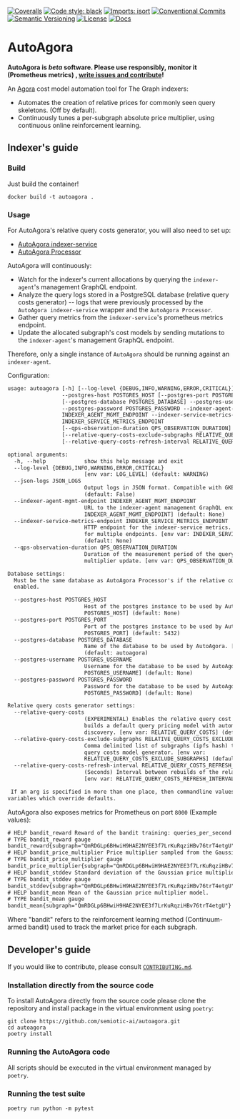 [![Coveralls](https://img.shields.io/coveralls/github/semiotic-ai/autoagora)](https://coveralls.io/github/semiotic-ai/autoagora)
[![Code style: black](https://img.shields.io/badge/code%20style-black-000000.svg)](https://github.com/psf/black)
[![Imports: isort](https://img.shields.io/badge/%20imports-isort-%231674b1?style=flat&labelColor=ef8336)](https://pycqa.github.io/isort/)
[![Conventional Commits](https://img.shields.io/badge/Conventional%20Commits-1.0.0-%23FE5196?logo=conventionalcommits&logoColor=white)](https://conventionalcommits.org)
[![Semantic Versioning](https://img.shields.io/badge/semver-2.0.0-green)](https://semver.org/spec/v2.0.0.html)
[![License](https://img.shields.io/badge/License-Apache%202.0-blue.svg)](https://opensource.org/licenses/Apache-2.0)
[![Docs](https://img.shields.io/github/actions/workflow/status/semiotic-ai/autoagora/semver.yml?label=docs)](https://semoitic-ai.github.io/autoagora/)

# AutoAgora

**AutoAgora is *beta* software. Please use responsibly, monitor it (Prometheus metrics)
, [write issues and contribute](CONTRIBUTING.md)!**

An [Agora](https://github.com/graphprotocol/agora) cost model automation tool for The Graph indexers:

- Automates the creation of relative prices for commonly seen query skeletons. (Off by default).
- Continuously tunes a per-subgraph absolute price multiplier, using continuous online reinforcement learning.

## Indexer's guide

### Build

Just build the container!

```console
docker build -t autoagora .
```

### Usage

For AutoAgora's relative query costs generator, you will also need to set up:

- [AutoAgora indexer-service](https://github.com/semiotic-ai/autoagora-indexer-service)
- [AutoAgora Processor](https://github.com/semiotic-ai/autoagora-processor)

AutoAgora will continuously:

- Watch for the indexer's current allocations by querying the `indexer-agent`'s management GraphQL endpoint.
- Analyze the query logs stored in a PostgreSQL database (relative query costs generator) -- logs that were previously
  processed by the `AutoAgora indexer-service` wrapper and the `AutoAgora Processor`.
- Gather query metrics from the `indexer-service`'s prometheus metrics endpoint.
- Update the allocated subgraph's cost models by sending mutations to the `indexer-agent`'s management GraphQL endpoint.

Therefore, only a single instance of `AutoAgora` should be running against an `indexer-agent`.

Configuration:

```txt
usage: autoagora [-h] [--log-level {DEBUG,INFO,WARNING,ERROR,CRITICAL}] [--json-logs JSON_LOGS]
                 --postgres-host POSTGRES_HOST [--postgres-port POSTGRES_PORT]
                 [--postgres-database POSTGRES_DATABASE] --postgres-username POSTGRES_USERNAME
                 --postgres-password POSTGRES_PASSWORD --indexer-agent-mgmt-endpoint
                 INDEXER_AGENT_MGMT_ENDPOINT --indexer-service-metrics-endpoint
                 INDEXER_SERVICE_METRICS_ENDPOINT
                 [--qps-observation-duration QPS_OBSERVATION_DURATION] [--relative-query-costs]
                 [--relative-query-costs-exclude-subgraphs RELATIVE_QUERY_COSTS_EXCLUDE_SUBGRAPHS]
                 [--relative-query-costs-refresh-interval RELATIVE_QUERY_COSTS_REFRESH_INTERVAL]

optional arguments:
  -h, --help            show this help message and exit
  --log-level {DEBUG,INFO,WARNING,ERROR,CRITICAL}
                        [env var: LOG_LEVEL] (default: WARNING)
  --json-logs JSON_LOGS
                        Output logs in JSON format. Compatible with GKE. [env var: JSON_LOGS]
                        (default: False)
  --indexer-agent-mgmt-endpoint INDEXER_AGENT_MGMT_ENDPOINT
                        URL to the indexer-agent management GraphQL endpoint. [env var:
                        INDEXER_AGENT_MGMT_ENDPOINT] (default: None)
  --indexer-service-metrics-endpoint INDEXER_SERVICE_METRICS_ENDPOINT
                        HTTP endpoint for the indexer-service metrics. Can be a comma-separated 
                        for multiple endpoints. [env var: INDEXER_SERVICE_METRICS_ENDPOINT]
                        (default: None)
  --qps-observation-duration QPS_OBSERVATION_DURATION
                        Duration of the measurement period of the query-per-second after a price
                        multiplier update. [env var: QPS_OBSERVATION_DURATION] (default: 60)

Database settings:
  Must be the same database as AutoAgora Processor's if the relative costs models generator is
  enabled.

  --postgres-host POSTGRES_HOST
                        Host of the postgres instance to be used by AutoAgora. [env var:
                        POSTGRES_HOST] (default: None)
  --postgres-port POSTGRES_PORT
                        Port of the postgres instance to be used by AutoAgora. [env var:
                        POSTGRES_PORT] (default: 5432)
  --postgres-database POSTGRES_DATABASE
                        Name of the database to be used by AutoAgora. [env var: POSTGRES_DATABASE]
                        (default: autoagora)
  --postgres-username POSTGRES_USERNAME
                        Username for the database to be used by AutoAgora. [env var:
                        POSTGRES_USERNAME] (default: None)
  --postgres-password POSTGRES_PASSWORD
                        Password for the database to be used by AutoAgora. [env var:
                        POSTGRES_PASSWORD] (default: None)

Relative query costs generator settings:
  --relative-query-costs
                        (EXPERIMENTAL) Enables the relative query cost generator. Otherwise only
                        builds a default query pricing model with automated market price
                        discovery. [env var: RELATIVE_QUERY_COSTS] (default: False)
  --relative-query-costs-exclude-subgraphs RELATIVE_QUERY_COSTS_EXCLUDE_SUBGRAPHS
                        Comma delimited list of subgraphs (ipfs hash) to exclude from the relative
                        query costs model generator. [env var:
                        RELATIVE_QUERY_COSTS_EXCLUDE_SUBGRAPHS] (default: None)
  --relative-query-costs-refresh-interval RELATIVE_QUERY_COSTS_REFRESH_INTERVAL
                        (Seconds) Interval between rebuilds of the relative query costs models.
                        [env var: RELATIVE_QUERY_COSTS_REFRESH_INTERVAL] (default: 3600)

 If an arg is specified in more than one place, then commandline values override environment
variables which override defaults.
```

AutoAgora also exposes metrics for Prometheus on port `8000` (Example values):

```txt
# HELP bandit_reward Reward of the bandit training: queries_per_second * price_multiplier.
# TYPE bandit_reward gauge
bandit_reward{subgraph="QmRDGLp6BHwiH9HAE2NYEE3f7LrKuRqziHBv76trT4etgU"} 1.577651313168855e-07
# HELP bandit_price_multiplier Price multiplier sampled from the Gaussian model.
# TYPE bandit_price_multiplier gauge
bandit_price_multiplier{subgraph="QmRDGLp6BHwiH9HAE2NYEE3f7LrKuRqziHBv76trT4etgU"} 2.60150080442184e-07
# HELP bandit_stddev Standard deviation of the Gaussian price multiplier model.
# TYPE bandit_stddev gauge
bandit_stddev{subgraph="QmRDGLp6BHwiH9HAE2NYEE3f7LrKuRqziHBv76trT4etgU"} 1.843469500541687
# HELP bandit_mean Mean of the Gaussian price multiplier model.
# TYPE bandit_mean gauge
bandit_mean{subgraph="QmRDGLp6BHwiH9HAE2NYEE3f7LrKuRqziHBv76trT4etgU"} 3.653126148672616e-05
```

Where "bandit" refers to the reinforcement learning method (Continuum-armed bandit) used to track the market price for
each subgraph.

## Developer's guide

If you would like to contribute, please consult [`CONTRIBUTING.md`](CONTRIBUTING.md).

### Installation directly from the source code

To install AutoAgora directly from the source code please clone the repository and install package in the virtual
environment using `poetry`:

```console
git clone https://github.com/semiotic-ai/autoagora.git
cd autoagora
poetry install
```

### Running the AutoAgora code

All scripts should be executed in the virtual environment managed by `poetry`.

### Running the test suite

```console
poetry run python -m pytest
```
